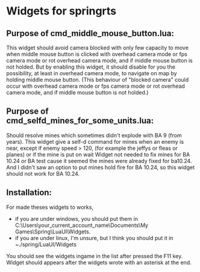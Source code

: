 # Widgets for springrts

## Purpose of cmd_middle_mouse_button.lua:
This widget should avoid camera blocked with only few capacity to move when middle mouse button is clicked with overhead camera mode or fps camera mode or rot overhead camera mode, and if middle mouse button is not holded. But by enabling this widget, it should disable for you the possibility, at least in overhead camera mode, to navigate on map by holding middle mouse button.
(This behaviour of "blocked camera" could occur with overhead camera mode or fps camera mode or rot overhead camera mode, and if middle mouse button is not holded.)

## Purpose of cmd_selfd_mines_for_some_units.lua:
Should resolve mines which sometimes didn't explode with BA 9 (from years). This widget give a self-d command for mines when an enemy is near, except if enemy speed > 120, (for example the jeffys or fleas or planes) or if the mine is put on wait
Widget not needed to fix mines for BA 10.24 or BA test cause it seemed the mines were already fixed for ba10.24. And I didn't saw an option to put mines hold fire for BA 10.24, so this widget should not work for BA 10.24.

## Installation:
For made theses widgets to works, 
- if you are under windows, you should put them in C:\Users\your_current_account_name\Documents\My Games\Spring\LuaUI\Widgets.
- if you are under linux, I'm unsure, but I think you should put it in ~./spring/LuaUI/Widgets

You should see the widgets ingame in the list after pressed the F11 key.
Widget should appears after the widgets wrote with an asterisk at the end.
